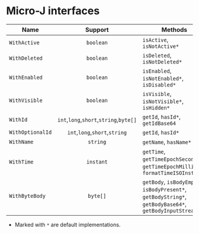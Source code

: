 Micro-J interfaces
==================

| Name             |                Support                 | Methods                                                                                                       |
|------------------|:--------------------------------------:|---------------------------------------------------------------------------------------------------------------|
| `WithActive`     |               `boolean`                | `isActive`, `isNotActive*`                                                                                    |
| `WithDeleted`    |               `boolean`                | `isDeleted`, `isNotDeleted*`                                                                                  |
| `WithEnabled`    |               `boolean`                | `isEnabled`, `isNotEnabled*`, `isDisabled*`                                                                   |
| `WithVisible`    |               `boolean`                | `isVisible`, `isNotVisible*`, `isHidden*`                                                                     |
| `WithId`         | `int`,`long`,`short`,`string`,`byte[]` | `getId`, `hasId*`, `getIdBase64`                                                                              |
| `WithOptionalId` |     `int`,`long`,`short`,`string`      | `getId`, `hasId*`                                                                                             |
| `WithName`       |                `string`                | `getName`, `hasName*`                                                                                         |
| `WithTime`       |               `instant`                | `getTime`, `getTimeEpochSeconds*`,<br/>`getTimeEpochMilli*`, `formatTimeISOInstant*`                          |
 | `WithByteBody`   |                `byte[]`                | `getBody`, `isBodyEmpty*`,<br/>`isBodyPresent*`, `getBodyString*`,<br>`getBodyBase64*`, `getBodyInputStream*` |

- Marked with `*` are default implementations.